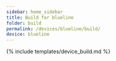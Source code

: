 ```yaml
---
sidebar: home_sidebar
title: Build for blueline
folder: build
permalink: /devices/blueline/build/
device: blueline
---
```

{% include templates/device_build.md %}